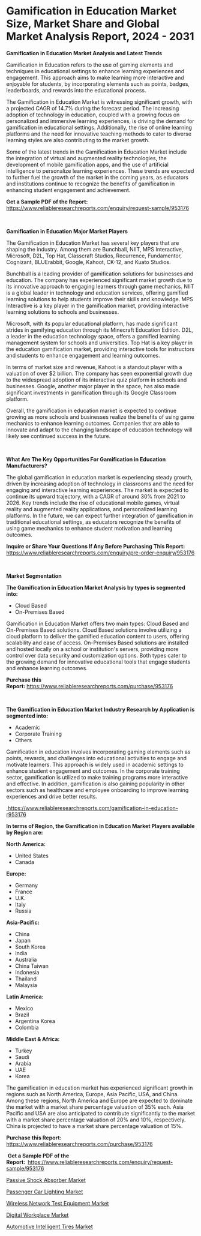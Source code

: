 <p><h1>Gamification in Education Market Size, Market Share and Global Market Analysis Report, 2024 - 2031</h1></p><p><strong>Gamification in Education Market Analysis and Latest Trends</strong></p>
<p><p>Gamification in Education refers to the use of gaming elements and techniques in educational settings to enhance learning experiences and engagement. This approach aims to make learning more interactive and enjoyable for students, by incorporating elements such as points, badges, leaderboards, and rewards into the educational process.</p><p>The Gamification in Education Market is witnessing significant growth, with a projected CAGR of 14.7% during the forecast period. The increasing adoption of technology in education, coupled with a growing focus on personalized and immersive learning experiences, is driving the demand for gamification in educational settings. Additionally, the rise of online learning platforms and the need for innovative teaching methods to cater to diverse learning styles are also contributing to the market growth.</p><p>Some of the latest trends in the Gamification in Education Market include the integration of virtual and augmented reality technologies, the development of mobile gamification apps, and the use of artificial intelligence to personalize learning experiences. These trends are expected to further fuel the growth of the market in the coming years, as educators and institutions continue to recognize the benefits of gamification in enhancing student engagement and achievement.</p></p>
<p><strong>Get a Sample PDF of the Report:&nbsp;</strong> <a href="https://www.reliableresearchreports.com/enquiry/request-sample/953176">https://www.reliableresearchreports.com/enquiry/request-sample/953176</a></p>
<p>&nbsp;</p>
<p><strong>Gamification in Education Major Market Players</strong></p>
<p><p>The Gamification in Education Market has several key players that are shaping the industry. Among them are Bunchball, NIIT, MPS Interactive, Microsoft, D2L, Top Hat, Classcraft Studios, Recurrence, Fundamentor, Cognizant, BLUErabbit, Google, Kahoot, CK-12, and Kuato Studios.</p><p>Bunchball is a leading provider of gamification solutions for businesses and education. The company has experienced significant market growth due to its innovative approach to engaging learners through game mechanics. NIIT is a global leader in technology and education services, offering gamified learning solutions to help students improve their skills and knowledge. MPS Interactive is a key player in the gamification market, providing interactive learning solutions to schools and businesses.</p><p>Microsoft, with its popular educational platform, has made significant strides in gamifying education through its Minecraft Education Edition. D2L, a leader in the education technology space, offers a gamified learning management system for schools and universities. Top Hat is a key player in the education gamification market, providing interactive tools for instructors and students to enhance engagement and learning outcomes.</p><p>In terms of market size and revenue, Kahoot is a standout player with a valuation of over $2 billion. The company has seen exponential growth due to the widespread adoption of its interactive quiz platform in schools and businesses. Google, another major player in the space, has also made significant investments in gamification through its Google Classroom platform.</p><p>Overall, the gamification in education market is expected to continue growing as more schools and businesses realize the benefits of using game mechanics to enhance learning outcomes. Companies that are able to innovate and adapt to the changing landscape of education technology will likely see continued success in the future.</p></p>
<p>&nbsp;</p>
<p><strong>What Are The Key Opportunities For Gamification in Education Manufacturers?</strong></p>
<p><p>The global gamification in education market is experiencing steady growth, driven by increasing adoption of technology in classrooms and the need for engaging and interactive learning experiences. The market is expected to continue its upward trajectory, with a CAGR of around 30% from 2021 to 2026. Key trends include the rise of educational mobile games, virtual reality and augmented reality applications, and personalized learning platforms. In the future, we can expect further integration of gamification in traditional educational settings, as educators recognize the benefits of using game mechanics to enhance student motivation and learning outcomes.</p></p>
<p><strong>Inquire or Share Your Questions If Any Before Purchasing This Report:</strong> <a href="https://www.reliableresearchreports.com/enquiry/pre-order-enquiry/953176">https://www.reliableresearchreports.com/enquiry/pre-order-enquiry/953176</a></p>
<p>&nbsp;</p>
<p><strong>Market Segmentation</strong></p>
<p><strong>The Gamification in Education Market Analysis by types is segmented into:</strong></p>
<p><ul><li>Cloud Based</li><li>On-Premises Based</li></ul></p>
<p><p>Gamification in Education Market offers two main types: Cloud Based and On-Premises Based solutions. Cloud Based solutions involve utilizing a cloud platform to deliver the gamified education content to users, offering scalability and ease of access. On-Premises Based solutions are installed and hosted locally on a school or institution's servers, providing more control over data security and customization options. Both types cater to the growing demand for innovative educational tools that engage students and enhance learning outcomes.</p></p>
<p><strong>Purchase this Report:&nbsp;</strong><a href="https://www.reliableresearchreports.com/purchase/953176">https://www.reliableresearchreports.com/purchase/953176</a></p>
<p>&nbsp;</p>
<p><strong>The Gamification in Education Market Industry Research by Application is segmented into:</strong></p>
<p><ul><li>Academic</li><li>Corporate Training</li><li>Others</li></ul></p>
<p><p>Gamification in education involves incorporating gaming elements such as points, rewards, and challenges into educational activities to engage and motivate learners. This approach is widely used in academic settings to enhance student engagement and outcomes. In the corporate training sector, gamification is utilized to make training programs more interactive and effective. In addition, gamification is also gaining popularity in other sectors such as healthcare and employee onboarding to improve learning experiences and drive better results.</p></p>
<p><a href="https://www.reliableresearchreports.com/gamification-in-education-r953176">&nbsp;https://www.reliableresearchreports.com/gamification-in-education-r953176</a></p>
<p><strong>In terms of Region, the Gamification in Education Market Players available by Region are:</strong></p>
<p>
    <p> <strong> North America: </strong>
        <ul>
            <li>United States</li>
            <li>Canada</li>
        </ul>
        </p> 
    <p> <strong> Europe: </strong>
        <ul>
            <li>Germany</li>
            <li>France</li>
            <li>U.K.</li>
            <li>Italy</li>
            <li>Russia</li>
        </ul>
        </p> 
    <p> <strong> Asia-Pacific: </strong>
        <ul>
            <li>China</li>
            <li>Japan</li>
            <li>South Korea</li>
            <li>India</li>
            <li>Australia</li>
            <li>China Taiwan</li>
            <li>Indonesia</li>
            <li>Thailand</li>
            <li>Malaysia</li>
        </ul>
        </p> 
    <p> <strong> Latin America: </strong>
        <ul>
            <li>Mexico</li>
            <li>Brazil</li>
            <li>Argentina Korea</li>
            <li>Colombia</li>
        </ul>
        </p> 
    <p> <strong> Middle East & Africa: </strong>
        <ul>
            <li>Turkey</li>
            <li>Saudi</li>
            <li>Arabia</li>
            <li>UAE</li>
            <li>Korea</li>
        </ul>
    </p>
    </p>
<p><p>The gamification in education market has experienced significant growth in regions such as North America, Europe, Asia Pacific, USA, and China. Among these regions, North America and Europe are expected to dominate the market with a market share percentage valuation of 35% each. Asia Pacific and USA are also anticipated to contribute significantly to the market with a market share percentage valuation of 20% and 10%, respectively. China is projected to have a market share percentage valuation of 15%.</p></p>
<p><strong>Purchase this Report: </strong><a href="https://www.reliableresearchreports.com/purchase/953176">https://www.reliableresearchreports.com/purchase/953176</a></p>
<p>&nbsp;<strong>Get a Sample PDF of the Report:&nbsp;&nbsp;</strong><a href="https://www.reliableresearchreports.com/enquiry/request-sample/953176">https://www.reliableresearchreports.com/enquiry/request-sample/953176</a></p>
<p><strong></strong></p>
<p><p><a href="https://www.linkedin.com/pulse/passive-shock-absorber-market-size-share-trends-analysis-report-5sbue?trackingId=PJCUO5GmSw%2B6SALVWYgZow%3D%3D">Passive Shock Absorber Market</a></p><p><a href="https://www.linkedin.com/pulse/global-passenger-car-lighting-industry-types-applications-xye8f?trackingId=cfz23Q8GQeOl3oP9q9mKuw%3D%3D">Passenger Car Lighting Market</a></p><p><a href="https://github.com/angelajermaine/Market-Research-Report-List-4/blob/main/wireless-network-test-equipment-market.md">Wireless Network Test Equipment Market</a></p><p><a href="https://github.com/brendafegmorris532/Market-Research-Report-List-2/blob/main/digital-workplace-market.md">Digital Workplace Market</a></p><p><a href="https://www.linkedin.com/pulse/global-automotive-intelligent-tires-market-focus-product-lskhe?trackingId=vf9Eu%2FVcRJiWZL3rm66Zyw%3D%3D">Automotive Intelligent Tires Market</a></p></p>